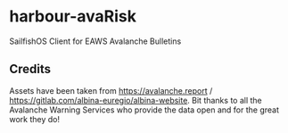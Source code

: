 # harbour-avaRisk
SailfishOS Client for EAWS Avalanche Bulletins

## Credits
Assets have been taken from https://avalanche.report / https://gitlab.com/albina-euregio/albina-website.
Bit thanks to all the Avalanche Warning Services who provide the data open and for the great work they do!

